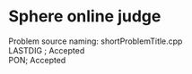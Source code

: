 # Sphere online judge
Problem source naming: shortProblemTitle.cpp  
LASTDIG ; Accepted  
PON; Accepted
